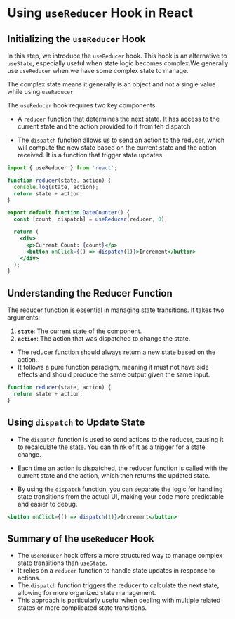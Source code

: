 # Using `useReducer` Hook in React

## Initializing the `useReducer` Hook

In this step, we introduce the `useReducer` hook. This hook is an alternative to `useState`, especially useful when state logic becomes complex.We generally use `useReducer` when we have some complex state to manage.

The complex state means it generally is an object and not a single value while using `useReducer`

The `useReducer` hook requires two key components:

- A `reducer` function that determines the next state. It has access to the current state and the action provided to it from teh dispatch

- The `dispatch` function allows us to send an action to the reducer, which will compute the new state based on the current state and the action received. It is a function that trigger state updates.

```jsx
import { useReducer } from 'react';

function reducer(state, action) {
  console.log(state, action);
  return state + action;
}

export default function DateCounter() {
  const [count, dispatch] = useReducer(reducer, 0);

  return (
    <div>
      <p>Current Count: {count}</p>
      <button onClick={() => dispatch(1)}>Increment</button>
    </div>
  );
}
```

## Understanding the Reducer Function

The reducer function is essential in managing state transitions. It takes two arguments:

1. **`state`**: The current state of the component.
2. **`action`**: The action that was dispatched to change the state.

- The reducer function should always return a new state based on the action.
- It follows a pure function paradigm, meaning it must not have side effects and should produce the same output given the same input.

```jsx
function reducer(state, action) {
  return state + action;
}
```

## Using `dispatch` to Update State

- The `dispatch` function is used to send actions to the reducer, causing it to recalculate the state. You can think of it as a trigger for a state change.

- Each time an action is dispatched, the reducer function is called with the current state and the action, which then returns the updated state.

- By using the `dispatch` function, you can separate the logic for handling state transitions from the actual UI, making your code more predictable and easier to debug.

```jsx
<button onClick={() => dispatch(1)}>Increment</button>
```

## Summary of the `useReducer` Hook

- The `useReducer` hook offers a more structured way to manage complex state transitions than `useState`.
- It relies on a `reducer` function to handle state updates in response to actions.
- The `dispatch` function triggers the reducer to calculate the next state, allowing for more organized state management.
- This approach is particularly useful when dealing with multiple related states or more complicated state transitions.
